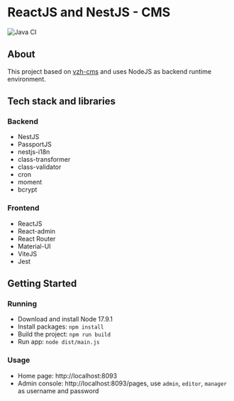# ReactJS and NestJS - CMS
![Java CI](https://github.com/vzhyhunou/vzh-node-cms/actions/workflows/deploy.yml/badge.svg)
## About
This project based on [vzh-cms](https://github.com/vzhyhunou/vzh-cms) and uses NodeJS as backend runtime environment.

## Tech stack and libraries
### Backend
- NestJS
- PassportJS
- nestjs-i18n
- class-transformer
- class-validator
- cron
- moment
- bcrypt
### Frontend
- ReactJS
- React-admin
- React Router
- Material-UI
- ViteJS
- Jest

## Getting Started
### Running
- Download and install Node 17.9.1
- Install packages: `npm install`
- Build the project: `npm run build`
- Run app: `node dist/main.js`
### Usage
- Home page: http://localhost:8093
- Admin console: http://localhost:8093/pages, use `admin`, `editor`, `manager` as username and password
